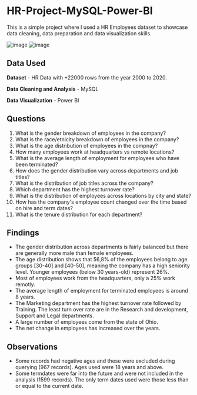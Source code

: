 # HR-Project-MySQL-Power-BI
This is a simple project where I used a HR Employees dataset to showcase data cleaning, data preparation and data visualization skills.

![image](https://github.com/mateo-santos/HR-Project-MySQL-Power-BI/assets/161756142/e6f98ff3-ea40-4ea6-ac3b-01e68dbc7980)
![image](https://github.com/mateo-santos/HR-Project-MySQL-Power-BI/assets/161756142/d242c821-5f12-4fdc-9e3e-078aba557bdd)

## Data Used
**Dataset** - HR Data with +22000 rows from the year 2000 to 2020.

**Data Cleaning and Analysis** - MySQL

**Data Visualization** - Power BI

## Questions
1. What is the gender breakdown of employees in the company?
2. What is the race/etnicity breakdown of employees in the company?
3. What is the age distribution of employees in the compnay?
4. How many employees work at headquarters vs remote locations?
5. What is the average length of employment for employees who have been terminated?
6. How does the gender distribution vary across departments and job titles?
7. What is the distribution of job titles across the company?
8. Which department has the highest turnover rate?
9. What is the distribution of employees across locations by city and state?
10. How has the company's employee count changed over the time based on hire and term dates?
11. What is the tenure distribution for each department?

## Findings
- The gender distribution across departments is fairly balanced but there are generally more male than female employees.
- The age distribution shows that 56,8% of the employees belong to age groups [30-40] and [40-50], meaning the company has a high seniority level. Younger employees (below 30 years-old) represent 26%.
- Most of employees work from the headquarters, only a 25% work remotly.
- The average length of employment for terminated employees is around 8 years.
- The Marketing department has the highest turnover rate followed by Training. The least turn over rate are in the Research and development, Support and Legal departments.
- A large number of employees come from the state of Ohio.
- The net change in employees has increased over the years.

## Observations
-  Some records had negative ages and these were excluded during querying (967 records). Ages used were 18 years and above.
-  Some termdates were far into the future and were not included in the analysis (1599 records). The only term dates used were those less than or equal to the current date.
